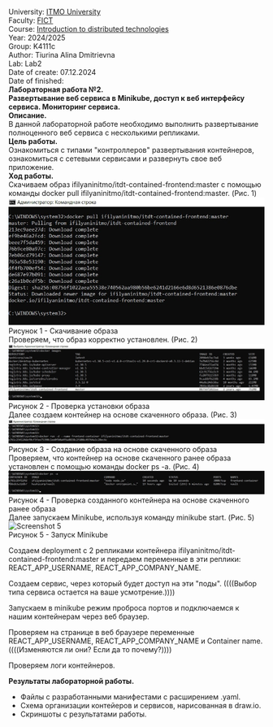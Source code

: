 University: [ITMO University](https://itmo.ru/ru/)  
Faculty: [FICT](https://fict.itmo.ru)  
Course: [Introduction to distributed technologies](https://github.com/itmo-ict-faculty/introduction-to-distributed-technologies)  
Year: 2024/2025  
Group: K4111c  
Author: Tiurina Alina Dmitrievna  
Lab: Lab2  
Date of create: 07.12.2024  
Date of finished:   
**Лабораторная работа №2.**    
**Развертывание веб сервиса в Minikube, доступ к веб интерфейсу сервиса. Мониторинг сервиса.**   
**Описание.**  
В данной лабораторной работе необходимо выполнить развертывание полноценного веб сервиса с несколькими репликами.   
**Цель работы.**  
Ознакомиться с типами "контроллеров" развертывания контейнеров, ознакомиться с сетевыми сервисами и развернуть свое веб приложение.   
**Ход работы.**  
Скачиваем образ ifilyaninitmo/itdt-contained-frontend:master с помощью команды docker pull ifilyaninitmo/itdt-contained-frontend:master. (Рис. 1)  
![Screenshot 1](https://github.com/Adalin43/2024_2025-introduction_to_distributed_technologies-k4111c-tiurina_a_d/blob/main/lab2/imagine/1.jpg)   
Рисунок 1 - Скачивание образа  
Проверяем, что образ корректно установлен. (Рис. 2)  
![Screenshot 2](https://github.com/Adalin43/2024_2025-introduction_to_distributed_technologies-k4111c-tiurina_a_d/blob/main/lab2/imagine/2.jpg)   
Рисунок 2 - Проверка установки образа   
Далее создаем контейнер на основе скаченного образа. (Рис. 3)  
![Screenshot 3](https://github.com/Adalin43/2024_2025-introduction_to_distributed_technologies-k4111c-tiurina_a_d/blob/main/lab2/imagine/3.jpg)   
Рисунок 3 - Создание образа на основе скаченного образа  
Проверяем, что контейнер на основе скаченного ранее образа установлен с помощью команды docker ps -a. (Рис. 4)  
![Screenshot 4](https://github.com/Adalin43/2024_2025-introduction_to_distributed_technologies-k4111c-tiurina_a_d/blob/main/lab2/imagine/4.jpg)   
Рисунок 4 - Проверка созданного контейнера на основе скаченного ранее образа   
Далее запускаем Minikube, используя команду minikube start. (Рис. 5)  
![Screenshot 5]()   
Рисунок 5 - Запуск Minikube  


Создаем deployment с 2 репликами контейнера ifilyaninitmo/itdt-contained-frontend:master и передаем переменные в эти реплики: REACT_APP_USERNAME, REACT_APP_COMPANY_NAME.   

Создаем сервис, через который будет доступ на эти "поды". ((((Выбор типа сервиса остается на ваше усмотрение.))))   

Запускаем в minikube режим проброса портов и подключаемся к нашим контейнерам через веб браузер.   

Проверяем на странице в веб браузере переменные REACT_APP_USERNAME, REACT_APP_COMPANY_NAME и Container name. ((((Изменяются ли они? Если да то почему?))))    

Проверяем логи контейнеров.   

**Результаты лабораторной работы.**   
- Файлы с разработанными манифестами с расширением .yaml.  
- Схема организации контейеров и сервисов, нарисованная в draw.io.  
- Скриншоты c результатами работы.  
